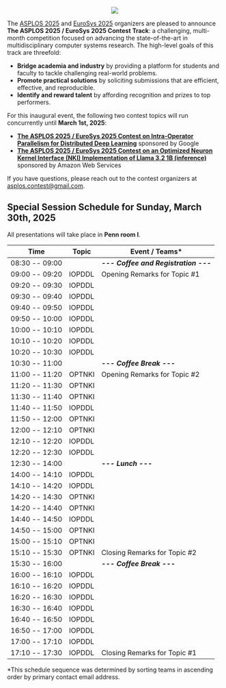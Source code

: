 <p align="center">
<img src="images/asplos-2025-contest-logo.png">
</p>

The [ASPLOS 2025](https://www.asplos-conference.org/asplos2025/) and [EuroSys 2025](https://2025.eurosys.org/) organizers are pleased to announce **The ASPLOS 2025 / EuroSys 2025 Contest Track**:
a challenging, multi-month competition focused on advancing the state-of-the-art in multidisciplinary computer systems research.
The high-level goals of this track are threefold:

 * **Bridge academia and industry** by providing a platform for students and faculty to tackle challenging real-world problems.
 * **Promote practical solutions** by soliciting submissions that are efficient, effective, and reproducible.
 * **Identify and reward talent** by affording recognition and prizes to top performers.

For this inaugural event, the following two contest topics will run concurrently until **March 1st, 2025**:

 * **[The ASPLOS 2025 / EuroSys 2025 Contest on Intra-Operator Parallelism for Distributed Deep Learning](https://github.com/asplos-contest/2025/blob/main/IOPDDL.md)** sponsored by Google
 * **[The ASPLOS 2025 / EuroSys 2025 Contest on an Optimized Neuron Kernel Interface (NKI) Implementation of Llama 3.2 1B (inference)](https://github.com/asplos-contest/2025/blob/main/OPTNKI.md)** sponsored by Amazon Web Services

If you have questions, please reach out to the contest organizers at [asplos.contest@gmail.com](mailto:asplos.contest@gmail.com).

## Special Session Schedule for Sunday, March 30th, 2025

All presentations will take place in **Penn room I**.  

<div align="center">

|           Time |  Topic | Event / Teams*
| ---------------|--------|--------------------------------------
| 08:30 -- 09:00 |        | ***--- Coffee and Registration ---***
| 09:00 -- 09:20 | IOPDDL | Opening Remarks for Topic #1
| 09:20 -- 09:30 | IOPDDL | 
| 09:30 -- 09:40 | IOPDDL | 
| 09:40 -- 09:50 | IOPDDL | 
| 09:50 -- 10:00 | IOPDDL | 
| 10:00 -- 10:10 | IOPDDL | 
| 10:10 -- 10:20 | IOPDDL | 
| 10:20 -- 10:30 | IOPDDL | 
| 10:30 -- 11:00 |        | ***--- Coffee Break ---***
| 11:00 -- 11:20 | OPTNKI | Opening Remarks for Topic #2
| 11:20 -- 11:30 | OPTNKI | 
| 11:30 -- 11:40 | OPTNKI | 
| 11:40 -- 11:50 | IOPDDL | 
| 11:50 -- 12:00 | OPTNKI | 
| 12:00 -- 12:10 | OPTNKI | 
| 12:10 -- 12:20 | IOPDDL | 
| 12:20 -- 12:30 | IOPDDL | 
| 12:30 -- 14:00 |        | ***--- Lunch ---***
| 14:00 -- 14:10 | IOPDDL | 
| 14:10 -- 14:20 | IOPDDL | 
| 14:20 -- 14:30 | OPTNKI | 
| 14:20 -- 14:40 | OPTNKI | 
| 14:40 -- 14:50 | IOPDDL | 
| 14:50 -- 15:00 | OPTNKI | 
| 15:00 -- 15:10 | OPTNKI | 
| 15:10 -- 15:30 | OPTNKI |  Closing Remarks for Topic #2
| 15:30 -- 16:00 |        | ***--- Coffee Break ---***
| 16:00 -- 16:10 | IOPDDL | 
| 16:10 -- 16:20 | IOPDDL | 
| 16:20 -- 16:30 | IOPDDL | 
| 16:30 -- 16:40 | IOPDDL | 
| 16:40 -- 16:50 | IOPDDL | 
| 16:50 -- 17:00 | IOPDDL | 
| 17:00 -- 17:10 | IOPDDL | 
| 17:10 -- 17:30 | IOPDDL | Closing Remarks for Topic #1

</div>

*This schedule sequence was determined by sorting teams in ascending order by primary contact email address.
